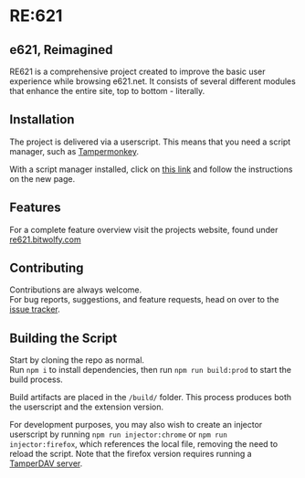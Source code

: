 RE:621
================

## e621, Reimagined

RE621 is a comprehensive project created to improve the basic user experience while browsing e621.net.
It consists of several different modules that enhance the entire site, top to bottom - literally.

## Installation

The project is delivered via a userscript. This means that you need a script manager, such as [Tampermonkey](https://www.tampermonkey.net/).

With a script manager installed, click on [this link](https://github.com/bitWolfy/re621/releases/latest/download/script.user.js) and follow the instructions on the new page.

## Features

For a complete feature overview visit the projects website, found under [re621.bitwolfy.com](https://re621.bitwolfy.com/)

## Contributing

Contributions are always welcome.  
For bug reports, suggestions, and feature requests, head on over to the [issue tracker](https://github.com/bitWolfy/re621/issues).

## Building the Script

Start by cloning the repo as normal.  
Run `npm i` to install dependencies, then run `npm run build:prod` to start the build process.

Build artifacts are placed in the `/build/` folder. This process produces both the userscript and the extension version.

For development purposes, you may also wish to create an injector userscript by running `npm run injector:chrome` or `npm run injector:firefox`, which references the local file, removing the need to reload the script. Note that the firefox version requires running a [TamperDAV server](https://github.com/Tampermonkey/tamperdav).
